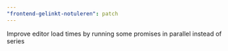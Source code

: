 ```yaml
---
"frontend-gelinkt-notuleren": patch
---
```


Improve editor load times by running some promises in parallel instead of series
